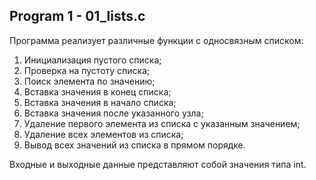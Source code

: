 ## Program 1 - 01_lists.c
Программа реализует различные функции с односвязным списком:
1. Инициализация пустого списка;
2. Проверка на пустоту списка;
3. Поиск элемента по значению;
2. Вставка значения в конец списка;
3. Вставка значения в начало списка;
4. Вставка значения после указанного узла;
5. Удаление первого элемента из списка с указанным значением;
6. Удаление всех элементов из списка;
7. Вывод всех значений из списка в прямом порядке.

Входные и выходные данные представляют собой значения типа int.

